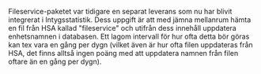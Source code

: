 Fileservice-paketet var tidigare en separat leverans som nu har blivit integrerat i Intygsstatistik. Dess uppgift är att med jämna mellanrum hämta en fil från HSA kallad "fileservice" och utifrån dess innehåll uppdatera enhetsnamnen i databasen. Ett lagom intervall för hur ofta detta bör göras kan tex vara en gång per dygn (vilket även är hur ofta filen uppdateras från HSA, det finns alltså ingen poäng med att uppdatera namnen från filen oftare än en gång per dygn).
